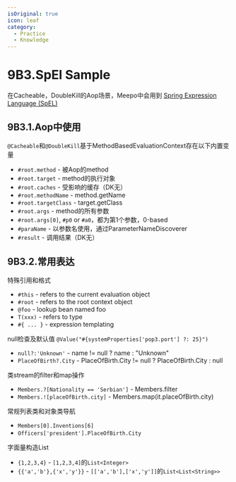 ```yaml
---
isOriginal: true
icon: leaf
category:
  - Practice
  - Knowledge
---
```


# 9B3.SpEl Sample

在Cacheable，DoubleKill的Aop场景，Meepo中会用到
[Spring Expression Language (SpEL)](https://docs.spring.io/spring-framework/docs/current/reference/html/core.html#expressions)

## 9B3.1.Aop中使用

`@Cacheable`和`@DoubleKill`基于MethodBasedEvaluationContext存在以下内置变量

* `#root.method` - 被Aop的method
* `#root.target` - method的执行对象
* `#root.caches` - 受影响的缓存（DK无）
* `#root.methodName` - method.getName
* `#root.targetClass` - target.getClass
* `#root.args` - method的所有参数
* `#root.args[0]`, `#p0` or `#a0`，都为第1个参数，0-based
* `#paraName` - 以参数名使用，通过ParameterNameDiscoverer
* `#result` - 调用结果（DK无）

## 9B3.2.常用表达

特殊引用和格式

* `#this` - refers to the current evaluation object
* `#root` - refers to the root context object
* `@foo` - lookup bean named foo
* `T(xxx)` - refers to type
* `#{ ... }` - expression templating

null检查及默认值 `@Value("#{systemProperties['pop3.port'] ?: 25}")`

* `null?:'Unknown'` - name != null ? name : "Unknown"
* `PlaceOfBirth?.City` - PlaceOfBirth.City != null ? PlaceOfBirth.City : null

类stream的filter和map操作

* `Members.?[Nationality == 'Serbian']` - Members.filter
* `Members.![placeOfBirth.city]` - Members.map(it.placeOfBirth.city)

常规列表类和对象类导航

* `Members[0].Inventions[6]`
* `Officers['president'].PlaceOfBirth.City`

字面量构造List

* `{1,2,3,4}` - `[1,2,3,4]`的`List<Integer>`
* `{{'a','b'},{'x','y'}}` - `[['a','b'],['x','y']]`的`List<List<String>>`
